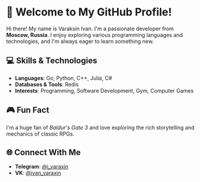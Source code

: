 # 👋 Welcome to My GitHub Profile!

Hi there! My name is Varaksin Ivan. I'm a passionate developer from **Moscow, Russia**. I enjoy exploring various programming languages and technologies, and I'm always eager to learn something new.

## 💻 Skills & Technologies
- **Languages**: Go, Python, C++, Julia, C#
- **Databases & Tools**: Redis
- **Interests**: Programming, Software Development, Gym, Computer Games

## 🎮 Fun Fact
I'm a huge fan of *Baldur's Gate 3* and love exploring the rich storytelling and mechanics of classic RPGs.

## 🌐 Connect With Me
- **Telegram**: [@i_varaxin](https://t.me/i_varaxin)
- **VK**: [@ivan_varaxin](https://vk.com/ivan_varaxin)
